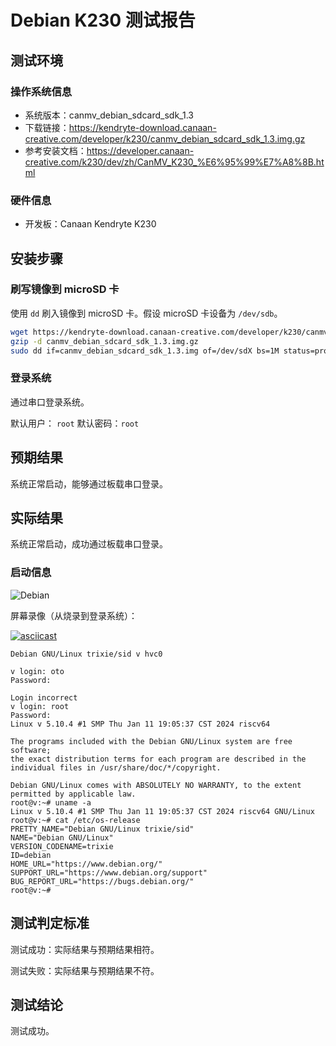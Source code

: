 # Debian K230 测试报告

## 测试环境

### 操作系统信息

- 系统版本：canmv_debian_sdcard_sdk_1.3
- 下载链接：https://kendryte-download.canaan-creative.com/developer/k230/canmv_debian_sdcard_sdk_1.3.img.gz
- 参考安装文档：https://developer.canaan-creative.com/k230/dev/zh/CanMV_K230_%E6%95%99%E7%A8%8B.html

### 硬件信息

- 开发板：Canaan Kendryte K230

## 安装步骤

### 刷写镜像到 microSD 卡

使用 `dd` 刷入镜像到 microSD 卡。假设 microSD 卡设备为 `/dev/sdb`。

```bash
wget https://kendryte-download.canaan-creative.com/developer/k230/canmv_debian_sdcard_sdk_1.3.img.gz
gzip -d canmv_debian_sdcard_sdk_1.3.img.gz
sudo dd if=canmv_debian_sdcard_sdk_1.3.img of=/dev/sdX bs=1M status=progress oflag=sync
```

### 登录系统

通过串口登录系统。

默认用户： `root`
默认密码：`root`

## 预期结果

系统正常启动，能够通过板载串口登录。

## 实际结果

系统正常启动，成功通过板载串口登录。

### 启动信息

![Debian](image.png)

屏幕录像（从烧录到登录系统）：

[![asciicast](https://asciinema.org/a/WT2Nz2w7OubHlHaQMEpJZCD8x.svg)](https://asciinema.org/a/WT2Nz2w7OubHlHaQMEpJZCD8x)

```log
Debian GNU/Linux trixie/sid v hvc0

v login: oto
Password: 

Login incorrect
v login: root
Password: 
Linux v 5.10.4 #1 SMP Thu Jan 11 19:05:37 CST 2024 riscv64

The programs included with the Debian GNU/Linux system are free software;
the exact distribution terms for each program are described in the
individual files in /usr/share/doc/*/copyright.

Debian GNU/Linux comes with ABSOLUTELY NO WARRANTY, to the extent
permitted by applicable law.
root@v:~# uname -a
Linux v 5.10.4 #1 SMP Thu Jan 11 19:05:37 CST 2024 riscv64 GNU/Linux
root@v:~# cat /etc/os-release 
PRETTY_NAME="Debian GNU/Linux trixie/sid"
NAME="Debian GNU/Linux"
VERSION_CODENAME=trixie
ID=debian
HOME_URL="https://www.debian.org/"
SUPPORT_URL="https://www.debian.org/support"
BUG_REPORT_URL="https://bugs.debian.org/"
root@v:~# 

```

## 测试判定标准

测试成功：实际结果与预期结果相符。

测试失败：实际结果与预期结果不符。

## 测试结论

测试成功。